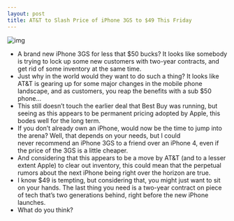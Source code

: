 ```yaml
---
layout: post
title: AT&T to Slash Price of iPhone 3GS to $49 This Friday
---
```

![img](http://media.idownloadblog.com/wp-content/uploads/2010/12/iPhone-3GS.jpg)
* A brand new iPhone 3GS for less that $50 bucks? It looks like somebody is trying to lock up some new customers with two-year contracts, and get rid of some inventory at the same time.
* Just why in the world would they want to do such a thing? It looks like AT&T is gearing up for some major changes in the mobile phone landscape, and as customers, you reap the benefits with a sub $50 phone…
* This still doesn’t touch the earlier deal that Best Buy was running, but seeing as this appears to be permanent pricing adopted by Apple, this bodes well for the long term.
* If you don’t already own an iPhone, would now be the time to jump into the arena? Well, that depends on your needs, but I could never recommend an iPhone 3GS to a friend over an iPhone 4, even if the price of the 3GS is a little cheaper.
* And considering that this appears to be a move by AT&T (and to a lesser extent Apple) to clear out inventory, this could mean that the perpetual rumors about the next iPhone being right over the horizon are true.
* I know $49 is tempting, but considering that, you might just want to sit on your hands. The last thing you need is a two-year contract on piece of tech that’s two generations behind, right before the new iPhone launches.
* What do you think?

